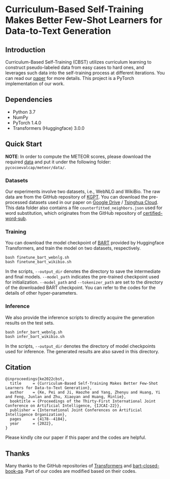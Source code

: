 # Curriculum-Based Self-Training Makes Better Few-Shot Learners for Data-to-Text Generation

## Introduction

Curriculum-Based Self-Training (CBST) utilizes curriculum learning to construct pseudo-labeled data from easy cases to hard ones, and leverages such data into the self-training process at different iterations. You can read our [paper](https://www.ijcai.org/proceedings/2022/0580) for more details. This project is a PyTorch implementation of our work.

## Dependencies

* Python 3.7
* NumPy
* PyTorch 1.4.0
* Transformers (Huggingface) 3.0.0

## Quick Start

**NOTE**: In order to compute the METEOR scores, please download the required [data](https://github.com/wenhuchen/Data-to-text-Evaluation-Metric/blob/master/pycocoevalcap/meteor/data/paraphrase-en.gz) and put it under the following folder: `pycocoevalcap/meteor/data/`.

### Datasets

Our experiments involve two datasets, i.e., WebNLG and WikiBio. The raw data are from the GitHub repository of [KGPT](https://github.com/wenhuchen/KGPT). You can download the pre-processed datasets used in our paper on [Google Drive](https://drive.google.com/drive/folders/1HD2DilvGj0wK4hMx1UpAiNvuwjjnJ5XS?usp=sharing) / [Tsinghua Cloud](https://cloud.tsinghua.edu.cn/d/09464df29b004159b2c4/). This data folder also contains a file `counterfitted_neighbors.json` used for word substitution, which originates from the GitHub repository of [certified-word-sub](https://github.com/robinjia/certified-word-sub).

### Training

You can download the model checkpoint of [BART](https://huggingface.co/facebook/bart-base) provided by Huggingface Transformers, and train the model on two datasets, respectively.

```shell
bash finetune_bart_webnlg.sh
bash finetune_bart_wikibio.sh
```

In the scripts, `--output_dir` denotes the directory to save the intermediate and final models. `--model_path` indicates the pre-trained checkpoint used for initialization.  `--model_path` and `--tokenizer_path` are set to the directory of the downloaded BART checkpoint. You can refer to the codes for the details of other hyper-parameters.

### Inference

We also provide the inference scripts to directly acquire the generation results on the test sets.

```shell
bash infer_bart_webnlg.sh
bash infer_bart_wikibio.sh
```

In the scripts, `--output_dir` denotes the directory of model checkpoints used for inference. The generated results are also saved in this directory.

## Citation

```
@inproceedings{ke2022cbst,
  title     = {Curriculum-Based Self-Training Makes Better Few-Shot Learners for Data-to-Text Generation},
  author    = {Ke, Pei and Ji, Haozhe and Yang, Zhenyu and Huang, Yi and Feng, Junlan and Zhu, Xiaoyan and Huang, Minlie},
  booktitle = {Proceedings of the Thirty-First International Joint Conference on Artificial Intelligence, {IJCAI-22}},
  publisher = {International Joint Conferences on Artificial Intelligence Organization},
  pages     = {4178--4184},
  year      = {2022},
}
```

Please kindly cite our paper if this paper and the codes are helpful.

## Thanks

Many thanks to the GitHub repositories of [Transformers](https://github.com/huggingface/transformers) and [bart-closed-book-qa](https://github.com/shmsw25/bart-closed-book-qa). Part of our codes are modified based on their codes.
